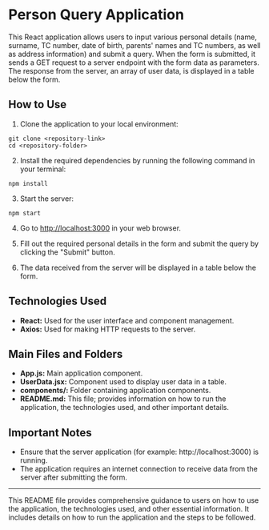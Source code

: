 # Person Query Application

This React application allows users to input various personal details (name, surname, TC number, date of birth, parents' names and TC numbers, as well as address information) and submit a query. When the form is submitted, it sends a GET request to a server endpoint with the form data as parameters. The response from the server, an array of user data, is displayed in a table below the form.

## How to Use

1. Clone the application to your local environment:

```
git clone <repository-link>
cd <repository-folder>
```

2. Install the required dependencies by running the following command in your terminal:

```
npm install
```

3. Start the server:

```
npm start
```

4. Go to [http://localhost:3000](http://localhost:3000) in your web browser.

5. Fill out the required personal details in the form and submit the query by clicking the "Submit" button.

6. The data received from the server will be displayed in a table below the form.

## Technologies Used

- **React:** Used for the user interface and component management.
- **Axios:** Used for making HTTP requests to the server.

## Main Files and Folders

- **App.js:** Main application component.
- **UserData.jsx:** Component used to display user data in a table.
- **components/:** Folder containing application components.
- **README.md:** This file; provides information on how to run the application, the technologies used, and other important details.

## Important Notes

- Ensure that the server application (for example: http://localhost:3000) is running.
- The application requires an internet connection to receive data from the server after submitting the form.

---

This README file provides comprehensive guidance to users on how to use the application, the technologies used, and other essential information. It includes details on how to run the application and the steps to be followed.
